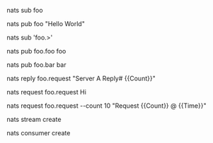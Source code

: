 nats sub foo

nats pub foo "Hello World"

nats sub 'foo.>'

nats pub foo.foo foo

nats pub foo.bar bar

nats reply foo.request "Server A Reply# {{Count}}"

nats request foo.request Hi

nats request foo.request --count 10 "Request {{Count}} @ {{Time}}"

nats stream create

nats consumer create

